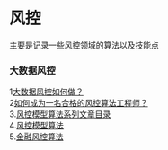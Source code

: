 # 风控
主要是记录一些风控领域的算法以及技能点

### 大数据风控
1[大数据风控如何做？](https://www.zhihu.com/question/65313960)  
2[如何成为一名合格的风控算法工程师？](https://www.zhihu.com/question/264073676)  
3.[风控模型算法系列文章目录](https://zhuanlan.zhihu.com/p/85582351)  
4.[风控模型算法](https://zhuanlan.zhihu.com/c_1156982447794233344)  
5.[金融风控算法](https://www.cnblogs.com/wqbin/category/1566090.html)
